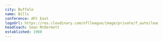 ```yaml
---
city: Buffalo
name: Bills
conference: AFC East
logoUrl: https://res.cloudinary.com/nflleague/image/private/f_auto/league/giphcy6ie9mxbnldntsf
headCoach: Sean McDermott
established: 1960
---
```

